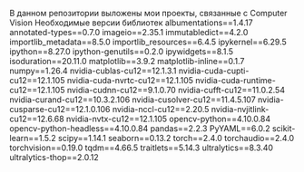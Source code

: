 В данном репозитории выложены мои проекты, связанные с Computer Vision
Необходимые версии библиотек
albumentations==1.4.17
annotated-types==0.7.0
imageio==2.35.1
immutabledict==4.2.0
importlib_metadata==8.5.0
importlib_resources==6.4.5
ipykernel==6.29.5
ipython==8.27.0
ipython-genutils==0.2.0
ipywidgets==8.1.5
isoduration==20.11.0
matplotlib==3.9.2
matplotlib-inline==0.1.7
numpy==1.26.4
nvidia-cublas-cu12==12.1.3.1
nvidia-cuda-cupti-cu12==12.1.105
nvidia-cuda-nvrtc-cu12==12.1.105
nvidia-cuda-runtime-cu12==12.1.105
nvidia-cudnn-cu12==9.1.0.70
nvidia-cufft-cu12==11.0.2.54
nvidia-curand-cu12==10.3.2.106
nvidia-cusolver-cu12==11.4.5.107
nvidia-cusparse-cu12==12.1.0.106
nvidia-nccl-cu12==2.20.5
nvidia-nvjitlink-cu12==12.6.68
nvidia-nvtx-cu12==12.1.105
opencv-python==4.10.0.84
opencv-python-headless==4.10.0.84
pandas==2.2.3
PyYAML==6.0.2
scikit-learn==1.5.2
scipy==1.14.1
seaborn==0.13.2
torch==2.4.0
torchaudio==2.4.0
torchvision==0.19.0
tqdm==4.66.5
traitlets==5.14.3
ultralytics==8.3.40
ultralytics-thop==2.0.12
